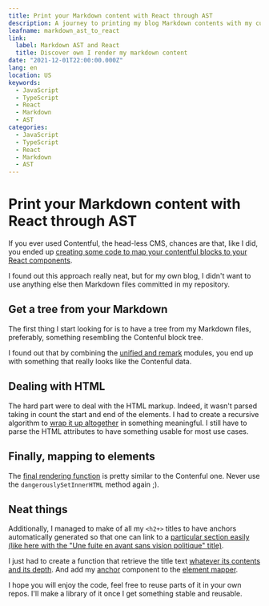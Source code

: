 ```yaml
---
title: Print your Markdown content with React through AST
description: A journey to printing my blog Markdown contents with my custom components.
leafname: markdown_ast_to_react
link:
  label: Markdown AST and React
  title: Discover own I render my markdown content
date: "2021-12-01T22:00:00.000Z"
lang: en
location: US
keywords:
  - JavaScript
  - TypeScript
  - React
  - Markdown
  - AST
categories:
  - JavaScript
  - TypeScript
  - React
  - Markdown
  - AST
---
```


# Print your Markdown content with React through AST

If you ever used Contentful, the head-less CMS, chances are that, like I did, you ended up [creating some code to map your contentful blocks to your React components](https://github.com/nfroidure/douaisis-2021/blob/7c154197556fea1a86744c38a730a9cc21f567aa/utils/contentful.tsx#L131-L160).

I found out this approach really neat, but for my own blog, I didn't want to use anything else then Markdown files committed in my repository.

## Get a tree from your Markdown

The first thing I start looking for is to have a tree from my Markdown files, preferably, something resembling the Contenful block tree.

I found out that by combining the [unified and remark](https://github.com/nfroidure/politics/blob/38c77b03c697dd6d1c6e79eb0bc5751d6629cbb0/src/utils/markdown.tsx#L330-L352) modules, you end up with something that really looks like the Contenful data.

## Dealing with HTML

The hard part were to deal with the HTML markup. Indeed, it wasn't parsed taking in count the start and end of the elements. I had to create a recursive algorithm to [wrap it up altogether](https://github.com/nfroidure/politics/blob/38c77b03c697dd6d1c6e79eb0bc5751d6629cbb0/src/utils/markdown.tsx#L387-L465) in something meaningful. I still have to parse the HTML attributes to have something usable for most use cases.

## Finally, mapping to elements

The [final rendering function](https://github.com/nfroidure/politics/blob/38c77b03c697dd6d1c6e79eb0bc5751d6629cbb0/src/utils/markdown.tsx#L353-L368) is pretty similar to the Contenful one. Never use the `dangerouslySetInnerHTML` method again ;).

## Neat things

Additionally, I managed to make of all my `<h2+>` titles to have anchors automatically generated so that one can link to a [particular section easily (like here with the "Une fuite en avant sans vision politique" title)](https://nicolasfroidure.fr/blog/pour-une-region-actrice-d-un-numerique-humain#une-fuite-en-avant-sans-vision-politique).

I just had to create a function that retrieve the title text [whatever its contents and its depth](https://github.com/nfroidure/politics/blob/38c77b03c697dd6d1c6e79eb0bc5751d6629cbb0/src/utils/markdown.tsx#L370-L385). And add my [anchor](https://github.com/nfroidure/politics/blob/main/src/components/anchored.tsx) component to the [element mapper](https://github.com/nfroidure/politics/blob/38c77b03c697dd6d1c6e79eb0bc5751d6629cbb0/src/utils/markdown.tsx#L195-L209).

I hope you will enjoy the code, feel free to reuse parts of it in your own repos. I'll make a library of it once I get something stable and reusable.
